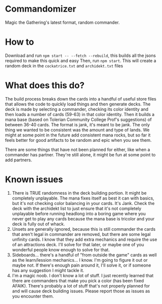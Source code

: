 # Commandomizer
Magic the Gathering's latest format, random commander.

# How to
Download and run `npm start -- --fetch --rebuild`, this builds all the jsons required to make this quick and easy
Then, run `npm start`. This will create a random deck in the `cockatrice.txt` and `archidekt.txt` files

# What does this do?
The build process breaks down the cards into a handful of useful store files that allows the code to quickly load things and then generate decks. The deck is made by selecting a commander, checking its color identity and then loads a number of cards (59-63) in that color identity. Then it builds a mana base (based on Tolerian Community College Prof's suggestions) of between 36-40 cards. The format is jank, it's meant to be jank. The only thing we wanted to be consistent was the amount and type of lands. We might at some point in the future add consistent mana rocks, but so far it feels better for good artifacts to be random and epic when you see them.

There are some things that have not been planned for either, like when a commander has partner. They're still alone, it might be fun at some point to add partners.

# Known issues
1. There is TRUE randomness in the deck building portion. It might be completely unplayable. The mana fixes itself as best it can with basics, but it's not checking color balancing in your cards. It's Jank. Check the deck with the archidekt list to just ensure that it's not completely unplayable before running headlong into a boring game where you never get to play any cards because the mana base is tricolor and your deck is fully out of whack.
2. Unsets are generally ignored, because this is still commander the cards that aren't legal in commander are removed, but there are some legal unfinity cards. I know that they add extra mechanics and require the use of an attractions deck. I'll solve for that later, or maybe one of you wonderful people know enough to solve for that.
3. Sideboards... there's a handful of "from outside the game" cards as well as the learn/lession mechanics... I know. I'm going to figure it out or maybe not. If there's enough pain around it, I'll solve it, or if someone has any suggestion I might tackle it.
4. I'm a magic noob. I don't know a lot of stuff. I just recently learned that there are commanders that make you pick a color (has been fixed AFAIK). There's probably a lot of stuff that's not properly planned for and will cause deck building issues. Please report those as issues as you encounter them. 
